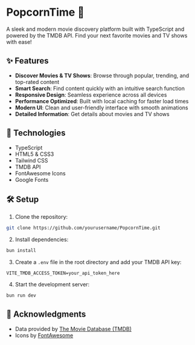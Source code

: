 # PopcornTime 🍿

A sleek and modern movie discovery platform built with TypeScript and powered by the TMDB API. Find your next favorite movies and TV shows with ease!

## ✨ Features

- **Discover Movies & TV Shows**: Browse through popular, trending, and top-rated content
- **Smart Search**: Find content quickly with an intuitive search function
- **Responsive Design**: Seamless experience across all devices
- **Performance Optimized**: Built with local caching for faster load times
- **Modern UI**: Clean and user-friendly interface with smooth animations
- **Detailed Information**: Get details about movies and TV shows

## 🚀 Technologies

- TypeScript
- HTML5 & CSS3
- Tailwind CSS
- TMDB API
- FontAwesome Icons
- Google Fonts

## 🛠️ Setup

1. Clone the repository:
```bash
git clone https://github.com/yourusername/PopcornTime.git
```

2. Install dependencies:
```bash
bun install
```

3. Create a `.env` file in the root directory and add your TMDB API key:
```env
VITE_TMDB_ACCESS_TOKEN=your_api_token_here
```

4. Start the development server:
```bash
bun run dev
```

## 🙏 Acknowledgments

- Data provided by [The Movie Database (TMDB)](https://www.themoviedb.org/)
- Icons by [FontAwesome](https://fontawesome.com/)